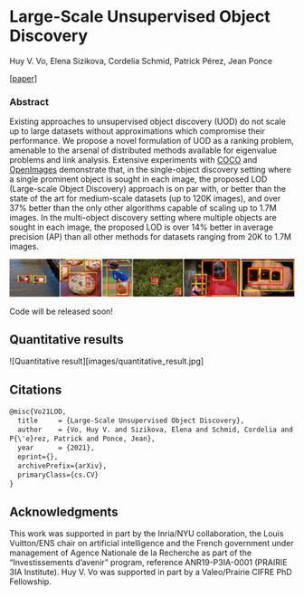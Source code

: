 # Large-Scale Unsupervised Object Discovery

Huy V. Vo, Elena Sizikova, Cordelia Schmid, Patrick Pérez, Jean Ponce

[[paper]]()

### Abstract
Existing approaches to unsupervised object discovery (UOD) do not scale up to large datasets without approximations which compromise their performance. We propose a novel formulation of UOD as a ranking problem, amenable to the arsenal of distributed methods available for eigenvalue problems and link analysis. Extensive experiments with [COCO](https://cocodataset.org/#home) and [OpenImages](https://storage.googleapis.com/openimages/web/index.html) demonstrate that, in the single-object discovery setting where a single prominent object is sought in each image, the proposed LOD (Large-scale Object Discovery) approach is on par with, or better than the state of the art for medium-scale datasets (up to 120K images), and over 37% better than the only other algorithms capable of scaling up to 1.7M images. In the multi-object discovery setting where multiple objects are sought in each image, the proposed LOD is over 14% better in average precision (AP) than all other methods for datasets ranging from 20K to 1.7M images.

![Teaser](images/teaser.jpg)

Code will be released soon!

## Quantitative results
![Quantitative result][images/quantitative_result.jpg]

## Citations

```
@misc{Vo21LOD,
  title     = {Large-Scale Unsupervised Object Discovery},
  author    = {Vo, Huy V. and Sizikova, Elena and Schmid, Cordelia and P{\'e}rez, Patrick and Ponce, Jean},
  year      = {2021},
  eprint={},
  archivePrefix={arXiv},
  primaryClass={cs.CV}
}
```

## Acknowledgments

This work was supported in part by the Inria/NYU collaboration, the Louis Vuitton/ENS chair on artificial intelligence and the French government under management of Agence Nationale de la Recherche as part of the “Investissements d’avenir” program, reference ANR19-P3IA-0001 (PRAIRIE 3IA Institute). Huy V. Vo was supported in part by a Valeo/Prairie CIFRE PhD Fellowship.